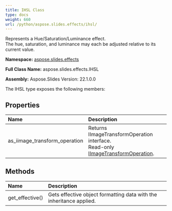 ```yaml
---
title: IHSL Class
type: docs
weight: 660
url: /python/aspose.slides.effects/ihsl/
---
```


Represents a Hue/Saturation/Luminance effect.<br/>            The hue, saturation, and luminance may each be adjusted relative to its current value.

**Namespace:** [aspose.slides.effects](/python/aspose.slides.effects/)

**Full Class Name:** aspose.slides.effects.IHSL

**Assembly:**  Aspose.Slides Version: 22.1.0.0

The IHSL type exposes the following members:
## **Properties**
|**Name**|**Description**|
| :- | :- |
|as_iimage_transform_operation|Returns IImageTransformOperation interface.<br/>            Read-only [IImageTransformOperation](/python/aspose.slides.effects/iimagetransformoperation/).|
## **Methods**
|**Name**|**Description**|
| :- | :- |
|get_effective()|Gets effective object formatting data with the inheritance applied.|
